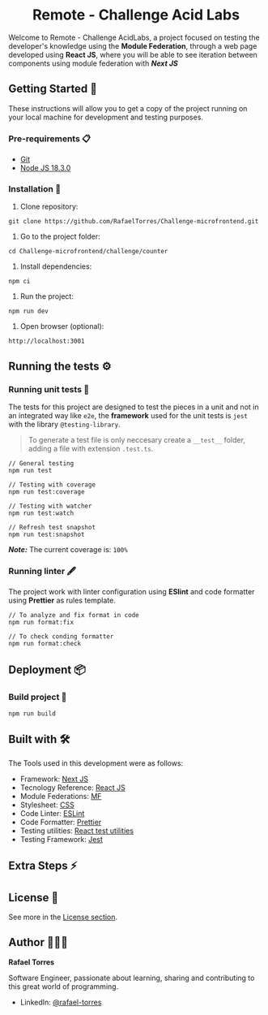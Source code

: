 <h1 align="center">Remote - Challenge Acid Labs</h1>

Welcome to Remote - Challenge AcidLabs, a project focused on testing the developer's knowledge using the **Module Federation**, through a web page developed using **React JS**, where you will be able to see iteration between components using module federation with ***Next JS***


## Getting Started 🚀

These instructions will allow you to get a copy of the project running on your local machine for development and testing purposes.

### Pre-requirements 📋

[//]: # (This is an internal comment not shown in the README visually)
[//]: # (What things do you need to work with the project and how to install them)

* [Git](https://git-scm.com/downloads)
* [Node JS 18.3.0](https://nodejs.org/es/download)

### Installation 🔧

[//]: # (A series of step-by-step examples that tells you what to run to have a development environment running)

1. Clone repository:

  ```shell
  git clone https://github.com/RafaelTorres/Challenge-microfrontend.git
  ```

1. Go to the project folder:

  ```shell
  cd Challenge-microfrontend/challenge/counter
  ```

1. Install dependencies:

  ```shell
  npm ci
  ```

1. Run the project:

  ```shell
  npm run dev
  ```

1. Open browser (optional):

  ```shell
  http://localhost:3001
  ```

## Running the tests ⚙️
### Running unit tests 🔩

The tests for this project are designed to test the pieces in a unit and not in an integrated way like `e2e`, the **framework** used for the unit tests
is `jest` with the library `@testing-library`.

> To generate a test file is only neccesary create a `__test__` folder,  adding a file with extension `.test.ts`.


```shell
// General testing
npm run test

// Testing with coverage
npm run test:coverage

// Testing with watcher
npm run test:watch

// Refresh test snapshot
npm run test:snapshot
```

***Note:*** The current coverage is: `100%`

### Running linter 🖋

The project work with linter configuration using **ESlint** and code formatter using **Prettier** as rules template.

```shell
// To analyze and fix format in code
npm run format:fix

// To check conding formatter
npm run format:check
```

## Deployment 📦

### Build project 🔨

```shell
npm run build
```

## Built with 🛠️

The Tools used in this development were as follows:

* Framework: [Next JS](https://nextjs.org/)
* Tecnology Reference: [React JS](https://reactjs.org/)
* Module Federations: [MF](https://github.com/module-federation/universe/tree/main#readme)
* Stylesheet: [CSS](https://developer.mozilla.org/en-US/docs/Web/CSS)
* Code Linter: [ESLint](https://eslint.org/)
* Code Formatter: [Prettier](https://prettier.io/)
* Testing utilities: [React test utilities](https://testing-library.com/docs/react-testing-library/intro/)
* Testing Framework: [Jest](https://jestjs.io/)

## Extra Steps ⚡

<Add extra steps that you can run as part of building tasks>

## License 📄

<Add project license here></Add>
See more in the [License section](../../LICENSE).

## Author 👨🏻‍💻

**Rafael Torres**

Software Engineer, passionate about learning, sharing and contributing to this great world of programming.

* LinkedIn: [@rafael-torres](https://www.linkedin.com/in/rafael-torres-18b3a6128)

